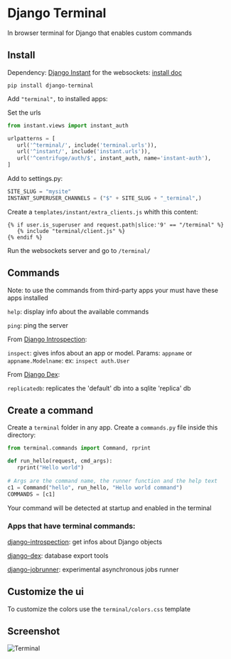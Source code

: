 # Django Terminal

In browser terminal for Django that enables custom commands

## Install

Dependency: [Django Instant](https://github.com/synw/django-instant) 
for the websockets: [install doc](http://django-instant.readthedocs.io/en/latest/src/install.html)

   ```
   pip install django-terminal
   ```

Add `"terminal",` to installed apps:

Set the urls

   ```python
   from instant.views import instant_auth
   
   urlpatterns = [
      url('^terminal/', include('terminal.urls')),
      url('^instant/', include('instant.urls')),
      url('^centrifuge/auth/$', instant_auth, name='instant-auth'),
   ]
   ```

Add to settings.py:

   ```python
   SITE_SLUG = "mysite"
   INSTANT_SUPERUSER_CHANNELS = ("$" + SITE_SLUG + "_terminal",)
   ```


Create a `templates/instant/extra_clients.js` whith this content:

   ```django
   {% if user.is_superuser and request.path|slice:'9' == "/terminal" %}
      {% include "terminal/client.js" %}
   {% endif %}
   ```

Run the websockets server and go to `/terminal/`

## Commands

Note: to use the commands from third-party apps your must have these apps installed

`help`: display info about the available commands
 
`ping`: ping the server

From [Django Introspection](https://github.com/synw/django-introspection):

`inspect`: gives infos about an app or model. Params: `appname` or `appname.Modelname`: ex: `inspect auth.User`

From [Django Dex](https://github.com/synw/django-dex):

`replicatedb`: replicates the 'default' db into a sqlite 'replica' db
 
## Create a command
 
 Create a `terminal` folder in any app. Create a `commands.py` file inside this directory:
 
   ```python
   from terminal.commands import Command, rprint
  
   def run_hello(request, cmd_args):
      rprint("Hello world")
    
   # Args are the command name, the runner function and the help text
   c1 = Command("hello", run_hello, "Hello world command")
   COMMANDS = [c1]
   ```
    
Your command will be detected at startup and enabled in the terminal

### Apps that have terminal commands:

[django-introspection](https://github.com/synw/django-introspection): get infos about Django objects

[django-dex](https://github.com/synw/django-dex): database export tools

[django-jobrunner](https://github.com/synw/django-jobrunner): experimental asynchronous jobs runner

## Customize the ui

To customize the colors use the `terminal/colors.css` template

## Screenshot

![Terminal](https://github.com/synw/django-terminal/blob/master/docs/img/screenshot.png)
